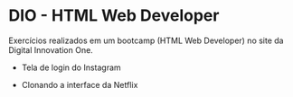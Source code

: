 # DIO - HTML Web Developer
Exercícios realizados em um bootcamp (HTML Web Developer) no site da Digital Innovation One.

- Tela de login do Instagram

- Clonando a interface da Netflix
